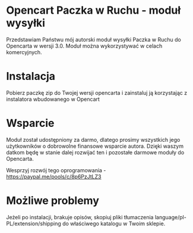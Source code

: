 # Opencart Paczka w Ruchu - moduł wysyłki
Przedstawiam Państwu mój autorski moduł wysyłki Paczka w Ruchu do Opencarta w wersji 3.0. Moduł można wykorzystywać w celach komercyjnych.

# Instalacja
Pobierz paczkę zip do Twojej wersji opencarta i zainstaluj ją korzystając z instalatora wbudowanego w Opencart

# Wsparcie
Moduł został udostępniony za darmo, dlatego prosimy wszystkich jego użytkowników o dobrowolne finansowe wsparcie autora. Dzięki waszym datkom będę w stanie dalej rozwijać ten i pozostałe darmowe moduły do Opencarta.

Wesprzyj rozwój tego oprogramowania - https://paypal.me/pools/c/8p6PzJtLZ3

# Możliwe problemy
Jeżeli po instalacji, brakuje opisów, skopiuj pliki tłumaczenia language/pl-PL/extension/shipping do właściwego katalogu w Twoim sklepie.
